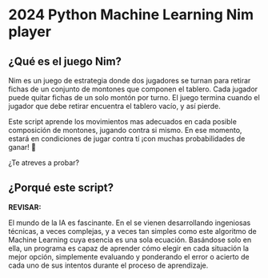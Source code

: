 <link rel="stylesheet" href="css/styles.css">

# 2024 Python Machine Learning Nim player

## ¿Qué es el juego Nim?

Nim es un juego de estrategia donde dos jugadores se turnan para retirar fichas de un conjunto de montones que componen el tablero. Cada jugador puede quitar fichas de un solo montón por turno. El juego termina cuando el jugador que debe retirar encuentra el tablero vacío, y así pierde.

Este script aprende los movimientos mas adecuados en cada posible composición de montones, jugando contra si mismo. En ese momento, estará en condiciones de jugar contra tí ¡con muchas probabilidades de ganar! 🙂

¿Te atreves a probar?


## ¿Porqué este script?

**REVISAR:**

El mundo de la IA es fascinante. En el se vienen desarrollando ingeniosas técnicas, a veces complejas, y a veces tan simples como este algoritmo de Machine Learning cuya esencia es una sola ecuación. Basándose solo en ella, un programa es capaz de aprender cómo elegir en cada situación la mejor opción, simplemente evaluando y ponderando el error o acierto de cada uno de sus intentos durante el proceso de aprendizaje.